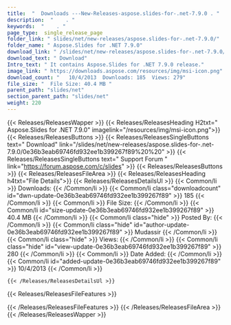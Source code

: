 ```yaml
---
title:  "  Downloads ---New-Releases-aspose.slides-for-.net-7.9.0 . " 
description:  "    . " 
keywords:  "    . " 
page_type:  single_release_page
folder_link: " slides/net/new-releases/aspose.slides-for-.net-7.9.0/"
folder_name: " Aspose.Slides for .NET 7.9.0"
download_link: " /slides/net/new-releases/aspose.slides-for-.net-7.9.0/0e36b3eab69746fd932ee1b399267f89"
download_text: " Download"
Intro_text: " It contains Aspose.Slides for .NET 7.9.0 release."
image_link: " https://downloads.aspose.com/resources/img/msi-icon.png"
download_count: "   10/4/2013  Downloads: 185  Views: 279"
file_size: "  File Size: 40.4 MB "
parent_path: "slides/net"
section_parent_path: "slides/net"
weight: 220 
---
```


{{< Releases/ReleasesWapper >}}
  {{< Releases/ReleasesHeading H2txt=" Aspose.Slides for .NET 7.9.0" imagelink="/resources/img/msi-icon.png">}}
  {{< Releases/ReleasesButtons >}}
    {{< Releases/ReleasesSingleButtons text=" Download" link="/slides/net/new-releases/aspose.slides-for-.net-7.9.0/0e36b3eab69746fd932ee1b399267f89%20%20" >}}
    {{< Releases/ReleasesSingleButtons text=" Support Forum " link="https://forum.aspose.com/c/slides" >}}
  {{< Releases/ReleasesButtons >}}
  {{< Releases/ReleasesFileArea >}}
    {{< Releases/ReleasesHeading h4txt="File Details">}}
    {{< Releases/ReleasesDetailsUl >}}
            {{< Common/li  >}} Downloads: {{< /Common/li >}} 
      {{< Common/li class="downloadcount" id="dwn-update-0e36b3eab69746fd932ee1b399267f89" >}} 185 {{< /Common/li >}} 
      {{< Common/li  >}} File Size: {{< /Common/li >}} 
      {{< Common/li id="size-update-0e36b3eab69746fd932ee1b399267f89" >}} 40.4 MB {{< /Common/li >}} 
      {{< Common/li  class="hide" >}} Posted By: {{< /Common/li >}} 
      {{< Common/li class="hide" id="author-update-0e36b3eab69746fd932ee1b399267f89" >}} Mudassir {{< /Common/li >}} 
      {{< Common/li class="hide"  >}} Views: {{< /Common/li >}} 
      {{< Common/li class="hide" id="view-update-0e36b3eab69746fd932ee1b399267f89" >}} 280 {{< /Common/li >}} 
      {{< Common/li  >}} Date Added: {{< /Common/li >}} 
      {{< Common/li id="added-update-0e36b3eab69746fd932ee1b399267f89" >}} 10/4/2013 {{< /Common/li >}} 

    {{< /Releases/ReleasesDetailsUl >}}

  {{< Releases/ReleasesFileFeatures >}}
      
  {{< /Releases/ReleasesFileFeatures >}}
 {{< /Releases/ReleasesFileArea >}}
{{< /Releases/ReleasesWapper >}}


